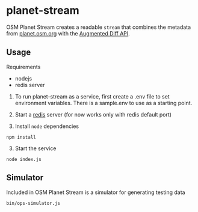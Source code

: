 # planet-stream

OSM Planet Stream creates a readable `stream` that combines the metadata from [planet.osm.org](http://planet.osm.org) with the [Augmented Diff API](https://wiki.openstreetmap.org/wiki/Overpass_API/Augmented_Diffs).


## Usage

Requirements
- nodejs
- redis server

1. To run planet-stream as a service, first create a .env file to set environment variables. There is a sample.env to use as a starting point.

2. Start a [redis](http://redis.io/) server (for now works only with redis default port)

3. Install `node` dependencies
  ```
  npm install
  ```

3. Start the service 
  ```
  node index.js
  ```

## Simulator
Included in OSM Planet Stream is a simulator for generating testing data
  ```
  bin/ops-simulator.js
  ```
